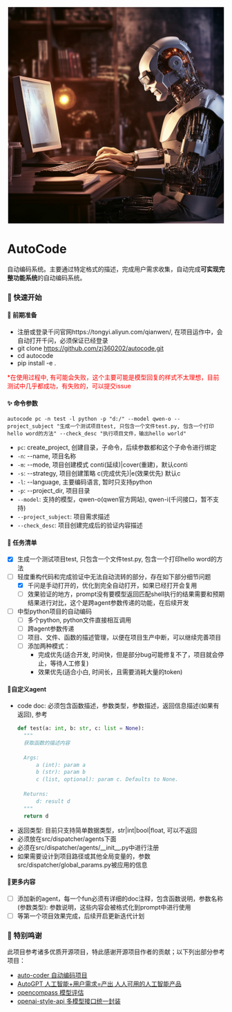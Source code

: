 <div align='center'>
  <img src='./images/autocode.png' width=500>
</div>

# AutoCode

自动编码系统。主要通过特定格式的描述，完成用户需求收集，自动完成**可实现完整功能系统**的自动编码系统。

### 🚀 快速开始

#### 🔧 前期准备
- 注册或登录千问官网https://tongyi.aliyun.com/qianwen/, 在项目运作中，会自动打开千问，必须保证已经登录
- git clone https://github.com/zj360202/autocode.git
- cd autocode
- pip install -e .

<font color ="red">*在使用过程中, 有可能会失败，这个主要可能是模型回复的样式不太理想，目前测试中几乎都成功，有失败的，可以提交issue</font>

#### ✨️ 命令参数
```shell script
autocode pc -n test -l python -p "d:/" --model qwen-o --project_subject "生成一个测试项目test, 只包含一个文件test.py, 包含一个打印hello word的方法" --check_desc "执行项目文件，输出hello world"
```
- `pc`: create_project, 创建目录，子命令，后续参数都和这个子命令进行绑定
- `-n`: --name, 项目名称
- `-m`: --mode, 项目创建模式 conti(延续)|cover(重建)，默认conti
- `-s`: --strategy, 项目创建策略 c(完成优先)|e(效果优先) 默认c
- `-l`: --language, 主要编码语言, 暂时只支持python
- `-p`: --project_dir, 项目目录
- `--model`: 支持的模型，qwen-o(qwen官方网站), qwen-i(千问接口，暂不支持)
- `--project_subject`: 项目需求描述
- `--check_desc`: 项目创建完成后的验证内容描述

#### 📜 任务清单

- [x] 生成一个测试项目test, 只包含一个文件test.py, 包含一个打印hello word的方法
- [ ] 轻度重构代码和完成验证中无法自动流转的部分，存在如下部分细节问题
  - [x] 千问是手动打开的，优化到完全自动打开，如果已经打开会复用
  - [ ] 效果验证的地方，prompt没有要模型返回匹配shell执行的结果需要和预期结果进行对比，这个是跨agent参数传递的功能，在后续开发
- [ ] 中型python项目的自动编码
  - [ ] 多个python, python文件直接相互调用
  - [ ] 跨agent参数传递
  - [ ] 项目、文件、函数的描述管理，以便在项目生产中断，可以继续完善项目
  - [ ] 添加两种模式：
    - 完成优先(适合开发, 时间快，但是部分bug可能修复不了，项目就会停止，等待人工修复)
    - 效果优先(适合小白, 时间长，且需要消耗大量的token)


#### 🔨自定义agent

- code doc: 必须包含函数描述，参数类型，参数描述，返回信息描述(如果有返回), 参考
  ```python
  def test(a: int, b: str, c: list = None):
    """
    获取函数的描述内容
        
    Args:
        a (int): param a
        b (str): param b
        c (list, optional): param c. Defaults to None.

    Returns:
        d: result d
    """
    return d
  ```
- 返回类型: 目前只支持简单数据类型，str|int|bool|float, 可以不返回
- 必须放在src/dispatcher/agents下面
- 必须在src/dispatcher/agents/\_\_init__.py中进行注册
- 如果需要设计到项目路径或其他全局变量的，参数src/dispatcher/global_params.py被应用的信息

#### 📌更多内容

- [ ] 添加新的agent，每一个fun必须有详细的doc注释，包含函数说明，参数名称(参数类型): 参数说明，这些内容会被格式化到prompt中进行使用
- [ ] 等第一个项目效果完成，后续开启更新迭代计划

### 💟 特别鸣谢

此项目参考诸多优质开源项目，特此感谢开源项目作者的贡献；以下列出部分参考项目：

- [auto-coder 自动编码项目](https://github.com/allwefantasy/auto-coder)
- [AutoGPT 人工智能+用户需求=产出 人人可用的人工智能产品](https://github.com/Significant-Gravitas/AutoGPT)
- [opencompass 模型评估](https://github.com/open-compass/opencompass)
- [openai-style-api 多模型接口统一封装](https://github.com/tian-minghui/openai-style-api)
